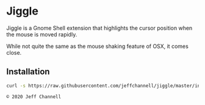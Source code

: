 # Jiggle

Jiggle is a Gnome Shell extension that highlights the cursor position when the mouse is moved rapidly.

While not quite the same as the mouse shaking feature of OSX, it comes close.

## Installation

```bash
curl -s https://raw.githubusercontent.com/jeffchannell/jiggle/master/install.sh | bash
```

`© 2020 Jeff Channell`
